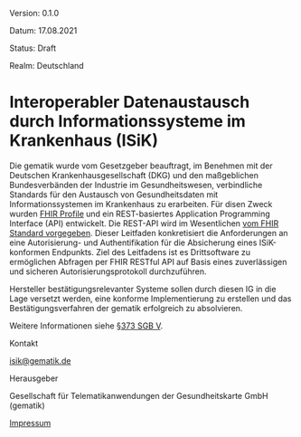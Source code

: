 Version: 0.1.0

Datum: 17.08.2021

Status: Draft

Realm: Deutschland

# Interoperabler Datenaustausch durch Informationssysteme im Krankenhaus (ISiK)

Die gematik wurde vom Gesetzgeber beauftragt, im Benehmen mit der Deutschen Krankenhausgesellschaft (DKG) und den maßgeblichen Bundesverbänden der Industrie im Gesundheitswesen, verbindliche Standards für den Austausch von Gesundheitsdaten mit Informationssystemen im Krankenhaus zu erarbeiten. 
Für disen Zweck wurden [FHIR Profile](https://simplifier.net/guide/ImplementierungsleitfadenISiK-Basismodul/Einfuehrung) und ein REST-basiertes Application Programming Interface (API) entwickelt. Die REST-API wird im Wesentlichen [vom FHIR Standard vorgegeben](https://www.hl7.org/fhir/http.html).
Dieser Leitfaden konkretisiert die Anforderungen an eine Autorisierung- und Authentifikation für die Absicherung eines ISiK-konformen Endpunkts. Ziel des Leitfadens ist es Drittsoftware zu ermöglichen Abfragen per FHIR RESTful API auf Basis eines zuverlässigen und sicheren Autorisierungsprotokoll durchzuführen.

Hersteller bestätigungsrelevanter Systeme sollen durch diesen IG in die Lage versetzt werden, eine konforme Implementierung zu erstellen und das Bestätigungsverfahren der gematik erfolgreich zu absolvieren.

Weitere Informationen siehe [§373 SGB V](https://www.gesetze-im-internet.de/sgb_5/__373.html).

Kontakt

isik@gematik.de

Herausgeber

Gesellschaft für Telematikanwendungen der Gesundheitskarte GmbH (gematik)

[Impressum](https://www.gematik.de/impressum/)